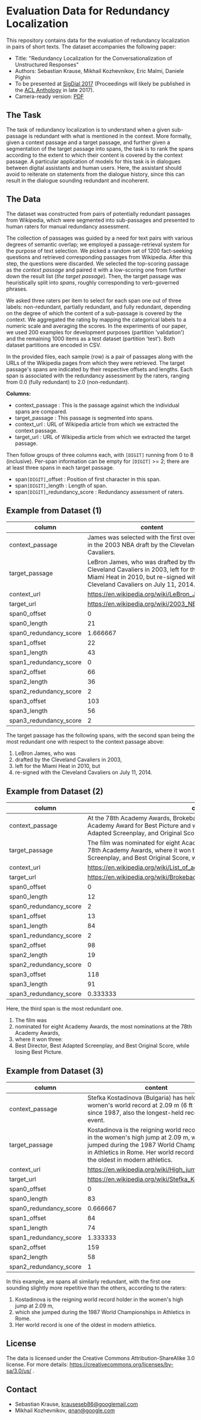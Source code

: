 # Evaluation Data for Redundancy Localization

This repository contains data for the evaluation of redundancy localization in pairs of short texts. The dataset accompanies the following paper:

-  Title: "Redundancy Localization for the Conversationalization of Unstructured Responses"
-  Authors: Sebastian Krause, Mikhail Kozhevnikov, Eric Malmi, Daniele Pighin
-  To be presented at [SigDial 2017](http://www.sigdial.org/workshops/conference18/) (Proceedings will likely be published in the [ACL Anthology](http://www.aclweb.org/anthology/sigdial.html) in late 2017).
-  Camera-ready version: [PDF](sigdial2017-redundancy-localization.pdf)

## The Task

The task of redundancy localization is to understand when a given sub-passage is redundant with what is mentioned in the context. More formally, given a context passage and a target passage, and further given a segmentation of the target passage into spans, the task is to rank the spans according to the extent to which their content is covered by the context passage. A particular application of models for this task is in dialogues between digital assistants and human users. Here, the assistant should avoid to reiterate on statements from the dialogue history, since this can result in the dialogue sounding redundant and incoherent.

## The Data

The dataset was constructed from pairs of potentially redundant passages from Wikipedia, which were segmented into sub-passages and presented to human raters for manual redundancy assessment.

The collection of passages was guided by a need for text pairs with various degrees of semantic overlap; we employed a passage-retrieval system for the purpose of text selection. We picked a random set of 1200 fact-seeking questions and retrieved corresponding passages from Wikipedia. After this step, the questions were discarded. We selected the top-scoring passage as the *context passage* and paired it with a low-scoring one from further down the result list (*the target passage*). Then, the target passage was heuristically split into *spans*, roughly corresponding to verb-governed phrases.

We asked three raters per item to select for each span one out of three labels: non-redundant, partially redundant, and fully redundant, depending on the degree of which the content of a sub-passage is covered by the context. We aggregated the rating by mapping the categorical labels to a numeric scale and averaging the scores. In the experiments of our paper, we used 200 examples for development purposes (partition 'validation') and the remaining 1000 items as a test dataset (partition 'test'). Both dataset partitions are encoded in CSV.

In the provided files, each sample (row) is a pair of passages along with the URLs of the Wikipedia pages from which they were retrieved. The target passage's spans are indicated by their respective offsets and lengths. Each span is associated with the redundancy assessment by the raters, ranging from 0.0 (fully redundant) to 2.0 (non-redundant).

**Columns:**

* context_passage : This is the passage against which the individual spans are compared.
* target_passage : This passage is segmented into spans.
* context_url : URL of Wikipedia article from which we extracted the context passage.
* target_url : URL of Wikipedia article from which we extracted the target passage.

Then follow groups of three columns each, with `[DIGIT]` running from 0 to 8 (inclusive). Per-span information can be empty for `[DIGIT]` >= 2; there are at least three spans in each target passage.

* span`[DIGIT]`_offset : Position of first character in this span.
* span`[DIGIT]`_length : Length of span.
* span`[DIGIT]`_redundancy_score : Redundancy assessment of raters.

## Example from Dataset (1)

column | content
--- | ---
context_passage | James was selected with the first overall pick in the 2003 NBA draft by the Cleveland Cavaliers.
target_passage | LeBron James, who was drafted by the Cleveland Cavaliers in 2003, left for the Miami Heat in 2010, but re-signed with the Cleveland Cavaliers on July 11, 2014.
context_url | https://en.wikipedia.org/wiki/LeBron_James
target_url | https://en.wikipedia.org/wiki/2003_NBA_draft
span0_offset | 0
span0_length | 21
span0_redundancy_score | 1.666667
span1_offset | 22
span1_length | 43
span1_redundancy_score | 0
span2_offset | 66
span2_length | 36
span2_redundancy_score | 2
span3_offset | 103
span3_length | 56
span3_redundancy_score | 2

The target passage has the following spans, with the second span being the most redundant one with respect to the context passage above:

1. LeBron James, who was 
2. drafted by the Cleveland Cavaliers in 2003, 
3. left for the Miami Heat in 2010, but 
4. re-signed with the Cleveland Cavaliers on July 11, 2014.

## Example from Dataset (2)

column | content
--- | ---
context_passage | At the 78th Academy Awards, Brokeback Mountain was nominated for the Academy Award for Best Picture and won three awards for Best Director, Best Adapted Screenplay, and Original Score.
target_passage | The film was nominated for eight Academy Awards, the most nominations at the 78th Academy Awards, where it won three: Best Director, Best Adapted Screenplay, and Best Original Score, while losing Best Picture.
context_url | https://en.wikipedia.org/wiki/List_of_accolades_received_by_Brokeback_Mountain
target_url | https://en.wikipedia.org/wiki/Brokeback_Mountain
span0_offset | 0
span0_length | 12
span0_redundancy_score | 2
span1_offset | 13
span1_length | 84
span1_redundancy_score | 2
span2_offset | 98
span2_length | 19
span2_redundancy_score | 0
span3_offset | 118
span3_length | 91
span3_redundancy_score | 0.333333

Here, the third span is the most redundant one.

1. The film was 
2. nominated for eight Academy Awards, the most nominations at the 78th Academy Awards, 
3. where it won three: 
4. Best Director, Best Adapted Screenplay, and Best Original Score, while losing Best Picture.

## Example from Dataset (3)

column | content
--- | ---
context_passage | Stefka Kostadinova (Bulgaria) has held the women's world record at 2.09 m (6 ft 101⁄4 in) since 1987, also the longest-held record in the event.
target_passage | Kostadinova is the reigning world record holder in the women's high jump at 2.09 m, which she jumped during the 1987 World Championships in Athletics in Rome. Her world record is one of the oldest in modern athletics.
context_url | https://en.wikipedia.org/wiki/High_jump
target_url | https://en.wikipedia.org/wiki/Stefka_Kostadinova
span0_offset | 0
span0_length | 83
span0_redundancy_score | 0.666667
span1_offset | 84
span1_length | 74
span1_redundancy_score | 1.333333
span2_offset | 159
span2_length | 58
span2_redundancy_score | 1

In this example, are spans all similarly redundant, with the first one sounding slightly more repetitive than the others, according to the raters:

1. Kostadinova is the reigning world record holder in the women's high jump at 2.09 m, 
2. which she jumped during the 1987 World Championships in Athletics in Rome. 
3. Her world record is one of the oldest in modern athletics.

## License

The data is licensed under the Creative Commons Attribution-ShareAlike 3.0 license. For more details: https://creativecommons.org/licenses/by-sa/3.0/us/ .

## Contact

- Sebastian Krause, krauseseb86@googlemail.com
- Mikhail Kozhevnikov, qnan@google.com

